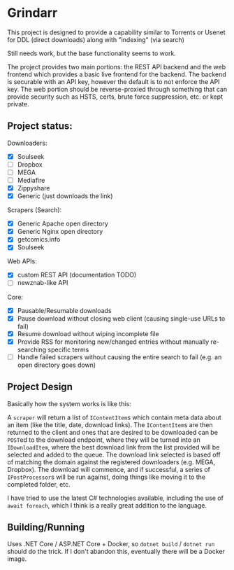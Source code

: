 # Grindarr

This project is designed to provide a capability similar to Torrents or Usenet for DDL (direct downloads) along with "indexing" (via search)

Still needs work, but the base functionality seems to work. 

The project provides two main portions: the REST API backend and the web frontend which provides a basic live frontend for the backend. 
The backend is securable with an API key, however the default is to not enforce the API key. 
The web portion should be reverse-proxied through something that can provide security such as HSTS, certs, brute force suppression, etc. or kept private.  

## Project status:

Downloaders:

- [X] Soulseek
- [ ] Dropbox
- [ ] MEGA
- [ ] Mediafire
- [X] Zippyshare
- [X] Generic (just downloads the link)

Scrapers (Search):

- [X] Generic Apache open directory
- [X] Generic Nginx open directory
- [X] getcomics.info
- [X] Soulseek

Web APIs:

- [X] custom REST API (documentation TODO)
- [ ] newznab-like API 

Core:

- [X] Pausable/Resumable downloads
- [X] Pause download without closing web client (causing single-use URLs to fail)
- [X] Resume download without wiping incomplete file
- [X] Provide RSS for monitoring new/changed entries without manually re-searching specific terms
- [ ] Handle failed scrapers without causing the entire search to fail (e.g. an open directory goes down)

## Project Design

Basically how the system works is like this:

A `scraper` will return a list of `IContentItem`s which contain meta data about an item (like the title, date, download links). 
The `IContentItem`s are then returned to the client and ones that are desired to be downloaded can be `POST`ed to the download endpoint, 
where they will be turned into an `IDownloadItem`, where the best download link from the list provided will be selected and added to the queue. 
The download link selected is based off of matching the domain against the registered downloaders (e.g. MEGA, Dropbox). 
The download will commence, and if successful, a series of `IPostProcessor`s will be run against, doing things like moving it to the completed folder, etc. 

I have tried to use the latest C# technologies available, including the use of `await foreach`, which I think is a really great addition to the language. 

## Building/Running

Uses .NET Core / ASP.NET Core + Docker, so `dotnet build` / `dotnet run` should do the trick. 
If I don't abandon this, eventually there will be a Docker image. 
